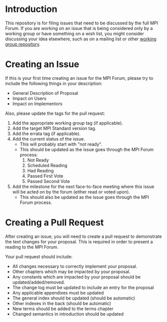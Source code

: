 # Introduction

This repository is for filing issues that need to be discussed by the full MPI Forum. If you are working on an issue that is being considered only by a working group or have something on a wish list, you might consider discussing your idea elsewhere, such as on a mailing list or other [working group repository](https://github.com/mpi-forum/mpi-issues/wiki#working-groups).

# Creating an Issue

If this is your first time creating an issue for the MPI Forum, please try to include the following things in your description:

* General Description of Proposal
* Impact on Users
* Impact on Implementors


Also, please update the tags for the pull request:

1. Add the appropriate working group tag (if applicable).
1. Add the target MPI Standard version tag.
1. Add the errata tag (if applicable).
1. Add the current status of the issue.
    * This will probably start with "not ready".
    * This should be updated as the issue goes through the MPI Forum process:
        1. Not Ready
        1. Scheduled Reading
        1. Had Reading
        1. Passed First Vote
        1. Passed Second Vote
1. Add the milestone for the next face-to-face meeting where this issue will be acted on by the forum (either read or voted upon).
    * This should also be updated as the issue goes through the MPI Forum process.

# Creating a Pull Request

After creating an issue, you will need to create a pull request to demonstrate the text changes for your proposal. This is required in order to present a reading to the MPI Forum.

Your pull request should include:
* All changes necessary to correctly implement your proposal.
* Other chapters which may be impacted by your proposal.
* Any constants which are impacted by your proposal should be updated/added/removed.
* The change log must be updated to include an entry for the proposal
* Any applicable appendixes must be updated
* The general index should be updated (should be automatic)
* Other indexes in the back (should be automatic)
* New terms should be added to the terms chapter
* Changed semantics in introduction should be updated